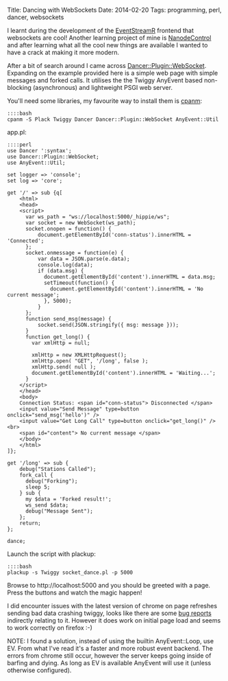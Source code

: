 Title: Dancing with WebSockets
Date: 2014-02-20
Tags: programming, perl, dancer, websockets

I learnt during the development of the [EventStreamR](https://github.com/plugorgau/eventstreamr) frontend that websockets are cool! Another learning project of mine is [NanodeControl](https://github.com/techman83/NanodeControl) and after learning what all the cool new things are available I wanted to have a crack at making it more modern.

After a bit of search around I came across [Dancer::Plugin::WebSocket](http://search.cpan.org/~ironcamel/Dancer-Plugin-WebSocket-0.0100/lib/Dancer/Plugin/WebSocket.pm). Expanding on the example provided here is a simple web page with simple messages and forked calls. It utilises the the Twiggy AnyEvent based non-blocking (asynchronous) and lightweight PSGI web server.

You'll need some libraries, my favourite way to install them is [cpanm](http://search.cpan.org/~miyagawa/App-cpanminus-1.7001/lib/App/cpanminus.pm):

    ::::bash
    cpanm -S Plack Twiggy Dancer Dancer::Plugin::WebSocket AnyEvent::Util

app.pl:

    ::::perl
    use Dancer ':syntax';
    use Dancer::Plugin::WebSocket;
    use AnyEvent::Util;
    
    set logger => 'console';
    set log => 'core';
    
    get '/' => sub {q[
        <html>
        <head>
        <script>
          var ws_path = "ws://localhost:5000/_hippie/ws";
          var socket = new WebSocket(ws_path);
          socket.onopen = function() {
              document.getElementById('conn-status').innerHTML = 'Connected';
          };
          socket.onmessage = function(e) {
              var data = JSON.parse(e.data);
              console.log(data);
              if (data.msg) {
                document.getElementById('content').innerHTML = data.msg;
                setTimeout(function() {
                  document.getElementById('content').innerHTML = 'No current message';
                }, 5000);
              }
          };
          function send_msg(message) {
              socket.send(JSON.stringify({ msg: message }));
          }
          function get_long() {
            var xmlHttp = null;
    
            xmlHttp = new XMLHttpRequest();
            xmlHttp.open( "GET", '/long', false );
            xmlHttp.send( null );
            document.getElementById('content').innerHTML = 'Waiting...';
          }
        </script>
        </head>
        <body>
        Connection Status: <span id="conn-status"> Disconnected </span>
        <input value="Send Message" type=button onclick="send_msg('hello')" />
        <input value="Get Long Call" type=button onclick="get_long()" /><br>
        <span id="content"> No current message </span>
        </body>
        </html>
    ]};
    
    get '/long' => sub {
        debug("Stations Called");
        fork_call {
          debug("Forking");
          sleep 5;
        } sub {
          my $data = 'Forked result!';
          ws_send $data;
          debug("Message Sent");
        };
        return;
    };
    
    dance;

Launch the script with plackup:

    ::::bash
    plackup -s Twiggy socket_dance.pl -p 5000

Browse to http://localhost:5000 and you should be greeted with a page. Press the buttons and watch the magic happen!

I did encounter issues with the latest version of chrome on page refreshes sending bad data crashing twiggy, looks like there are some [bug reports](https://github.com/miyagawa/Twiggy/pull/39) indirectly relating to it. However it does work on initial page load and seems to work correctly on firefox :-) 

NOTE: I found a solution, instead of using the builtin AnyEvent::Loop, use EV. From what I've read it's a faster and more robust event backend. The errors from chrome still occur, however the server keeps going inside of barfing and dying. As long as EV is available AnyEvent will use it (unless otherwise configured).
